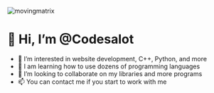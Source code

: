 ![movingmatrix](https://user-images.githubusercontent.com/90432252/151681293-c8365250-3d19-4164-a6a0-85a8316f63ba.gif)
# 👋 Hi, I’m @Codesalot
- 👀 I’m interested in website development, C++, Python, and more
- 🌱 I am learning how to use dozens of programming languages
- 💞️ I’m looking to collaborate on my libraries and more programs
- 📫 You can contact me if you start to work with me
